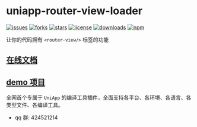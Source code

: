 # uniapp-router-view-loader

[![issues](https://img.shields.io/github/issues/2460392754/uniapp-router-view-loader.svg?style=for-the-badge)](https://github.com/2460392754/uniapp-router-view-loader)
[![forks](https://img.shields.io/github/forks/2460392754/uniapp-router-view-loader.svg?style=for-the-badge)](https://github.com/2460392754/uniapp-router-view-loader)
[![stars](https://img.shields.io/github/stars/2460392754/uniapp-router-view-loader.svg?style=for-the-badge)](https://github.com/2460392754/uniapp-router-view-loader)
[![license](https://img.shields.io/github/license/2460392754/uniapp-router-view-loader.svg?style=for-the-badge)](https://github.com/2460392754/uniapp-router-view-loader)
[![downloads](https://img.shields.io/npm/dm/uniapp-router-view-loader.svg?sanitize=true&style=for-the-badge)](https://www.npmjs.com/package/uniapp-router-view-loader)
[![npm](https://img.shields.io/npm/v/uniapp-router-view-loader.svg?sanitize=true&style=for-the-badge)](https://www.npmjs.com/package/uniapp-router-view-loader)

让你的代码拥有 `<router-view/>` 标签的功能

## [在线文档](https://www.965.ink/uniapp-router-view-loader/)

## [demo 项目](./examples/)

全网首个专属于 `UniApp` 的编译工具插件，全面支持各平台、各环境、各语言、各类型文件、各编译工具。

-   qq 群: 424521214
